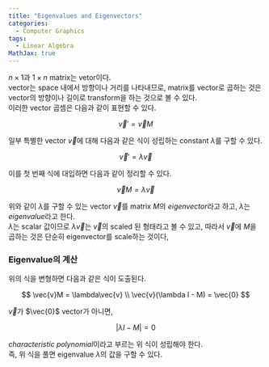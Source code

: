 ```yaml
---
title: "Eigenvalues and Eigenvectors"
categories:
  - Computer Graphics
tags:
  - Linear Algebra
MathJax: true
---
```


$n \times 1$과 $1 \times n$ matrix는 vetor이다.  
vector는 space 내에서 방향이나 거리를 나타내므로, matrix를 vector로 곱하는 것은 vector의 방향이나 길이로 transform을 하는 것으로 볼 수 있다.  
이러한 vector 곱셈은 다음과 같이 표현할 수 있다.

$$
\vec{v}' = \vec{v}M
$$

일부 특별한 vector $\vec{v}$에 대해 다음과 같은 식이 성립하는 constant $\lambda$를 구할 수 있다.

$$
\vec{v}' = \lambda\vec{v}
$$

이를 첫 번째 식에 대입하면 다음과 같이 정리할 수 있다.

$$
\vec{v}M = \lambda\vec{v}
$$

위와 같이 $\lambda$를 구할 수 있는 vector $\vec{v}$를 matrix $M$의 *eigenvector*라고 하고, $\lambda$는 *eigenvalue*라고 한다.  
$\lambda$는 scalar 값이므로 $\lambda\vec{v}$는 $\vec{v}$의 scaled 된 형태라고 볼 수 있고, 따라서 $\vec{v}$에 $M$을 곱하는 것은 단순히 eigenvector를 scale하는 것이다,

### Eigenvalue의 계산
위의 식을 변형하면 다음과 같은 식이 도출된다.

$$
\vec{v}M = \lambda\vec{v} \\
\vec{v}(\lambda I - M) = \vec{0}
$$

$\vec{v}$가 $\vec{0}$ vector가 아니면,

$$
|\lambda I - M| = 0
$$

*characteristic polynomial*이라고 부르는 위 식이 성립해야 한다.  
즉, 위 식을 풀면 eigenvalue $\lambda$의 값을 구할 수 있다.

